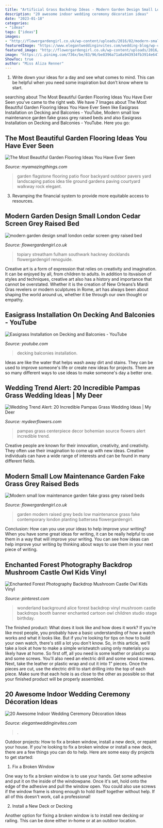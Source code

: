 ```yaml
---
title: "Artificial Grass Backdrop Ideas - Modern Garden Design Small London Cedar Screen Grey Raised Bed"
description: "20 awesome indoor wedding ceremony décoration ideas"
date: "2023-01-18"
categories:
- "ideas"
tags: ["ideas"]
images:
- "http://flowergardengirl.co.uk/wp-content/uploads/2016/02/modern-small-low-maintenance-garden-fake-grass-grey-raised-beds-contemporary-planting-fulham-london-1024x576.jpg"
featuredImage: "https://www.elegantweddinginvites.com/wedding-blog/wp-content/uploads/2015/12/stylish-indoor-wedding-ceremony-decor-ideas-with-lights-.jpg"
featured_image: "http://flowergardengirl.co.uk/wp-content/uploads/2016/02/modern-small-low-maintenance-garden-fake-grass-grey-raised-beds-contemporary-planting-fulham-london-1024x576.jpg"
image: "https://i.pinimg.com/736x/be/83/96/be8396a71a8a943934fb3914e6477454.jpg"
ShowToc: true
author: "Miss Aliza Renner"
---
```



1. Write down your ideas for a day and see what comes to mind. This can be helpful when you need some inspiration but don’t know where to start.

	

		
searching about The Most Beautiful Garden Flooring Ideas You Have Ever Seen you've came to the right web. We have 7 Images about The Most Beautiful Garden Flooring Ideas You Have Ever Seen like Easigrass Installation on Decking and Balconies - YouTube, Modern small low maintenance garden fake grass grey raised beds and also Easigrass Installation on Decking and Balconies - YouTube. Here you go:
		
    
## The Most Beautiful Garden Flooring Ideas You Have Ever Seen

<img loading=lazy src="http://myamazingthings.com/wp-content/uploads/2017/03/flagstone-and-gravels-courtyard-flooring-700x700.jpg" onerror="this.onerror=null;this.src='https://tse1.mm.bing.net/th?id=OIP.2IonQ6h841gfcIpRkh6fuwHaHa&amp;pid=15.1';" alt="The Most Beautiful Garden Flooring Ideas You Have Ever Seen">

_Source: myamazingthings.com_

>garden flagstone flooring patio floor backyard outdoor pavers yard landscaping patios idea tile ground gardens paving courtyard walkway rock elegant. 

	

3. Revamping the financial system to provide more equitable access to resources. 

    
## Modern Garden Design Small London Cedar Screen Grey Raised Bed

<img loading=lazy src="http://flowergardengirl.co.uk/wp-content/uploads/2017/09/modern-garden-design-small-london-cedar-screen-grey-raised-bed-artificial-grass-cream-paving-primrose-hill-belsize-park.jpg" onerror="this.onerror=null;this.src='https://tse3.mm.bing.net/th?id=OIP.NNeSPwfkaPqxAlU2Uj61NQHaJ4&amp;pid=15.1';" alt="modern garden design small london cedar screen grey raised bed">

_Source: flowergardengirl.co.uk_

>topiary streatham fulham southwark hackney docklands flowergardengirl renoguide. 

	

Creative art is a form of expression that relies on creativity and imagination. It can be enjoyed by all, from children to adults. In addition to itsvaison of styles and techniques, creative art also has a history and importance that cannot be overstated. Whether it is the creation of New Orleans’s Mardi Gras revelers or modern sculptures in Rome, art has always been about shaping the world around us, whether it be through our own thought or empathy.

    
## Easigrass Installation On Decking And Balconies - YouTube

<img loading=lazy src="https://i.ytimg.com/vi/DImDBtjdENc/maxresdefault.jpg" onerror="this.onerror=null;this.src='https://tse2.mm.bing.net/th?id=OIP.6uxUchHdD_Zi2wvdhn0U_QHaEK&amp;pid=15.1';" alt="Easigrass Installation on Decking and Balconies - YouTube">

_Source: youtube.com_

>decking balconies installation. 

	

Ideas are like the water that helps wash away dirt and stains. They can be used to improve someone's life or create new ideas for projects. There are so many different ways to use ideas to make someone's day a better one.

    
## Wedding Trend Alert: 20 Incredible Pampas Grass Wedding Ideas | My Deer

<img loading=lazy src="https://www.mydeerflowers.com/wp-content/uploads/2019/10/pampas-grass-wedding-centerpiece.jpg" onerror="this.onerror=null;this.src='https://tse4.mm.bing.net/th?id=OIP.gMhPt8xYtT-X0ZwZQh30UwHaKo&amp;pid=15.1';" alt="Wedding Trend Alert: 20 Incredible Pampas Grass Wedding Ideas | My Deer">

_Source: mydeerflowers.com_

>pampas grass centerpiece decor bohemian source flowers alert incredible trend. 

	

Creative people are known for their innovation, creativity, and creativity. They often use their imagination to come up with new ideas. Creative individuals can have a wide range of interests and can be found in many different fields.

    
## Modern Small Low Maintenance Garden Fake Grass Grey Raised Beds

<img loading=lazy src="http://flowergardengirl.co.uk/wp-content/uploads/2016/02/modern-small-low-maintenance-garden-fake-grass-grey-raised-beds-contemporary-planting-fulham-london-1024x576.jpg" onerror="this.onerror=null;this.src='https://tse3.mm.bing.net/th?id=OIP.5K46dRHMzpoQN1o9dkjc_gHaEK&amp;pid=15.1';" alt="Modern small low maintenance garden fake grass grey raised beds">

_Source: flowergardengirl.co.uk_

>garden modern raised grey beds low maintenance grass fake contemporary london planting battersea flowergardengirl. 

	

Conclusion: How can you use your ideas to help improve your writing?
When you have some great ideas for writing, it can be really helpful to use them in a way that will improve your writing. You can see how ideas can help improve your writing by thinking about ways to use them in your next piece of writing.

    
## Enchanted Forest Photography Backdrop Mushroom Castle Owl Kids Vinyl

<img loading=lazy src="https://i.pinimg.com/736x/be/83/96/be8396a71a8a943934fb3914e6477454.jpg" onerror="this.onerror=null;this.src='https://tse2.mm.bing.net/th?id=OIP.QlrZB5hVA7UUYVe1beIl1wHaHa&amp;pid=15.1';" alt="Enchanted Forest Photography Backdrop Mushroom Castle Owl Kids Vinyl">

_Source: pinterest.com_

>wonderland background alice forest backdrop vinyl mushroom castle backdrops booth banner enchanted cartoon owl children studio stage birthday. 

	

The finished product: What does it look like and how does it work?
If you're like most people, you probably have a basic understanding of how a watch works and what it looks like. But if you're looking for tips on how to build your own watch, there's still a lot you don't know.  So, in this article, we'll take a look at how to make a simple wristwatch using only materials you likely have at home. 
So first off, all you need is some leather or plastic wrap and some screws. You'll also need an electric drill and some wood screws. Next, take the leather or plastic wrap and cut it into 1" pieces. Once the pieces are cut, use the electric drill to start drilling into the top of each piece. Make sure that each hole is as close to the other as possible so that your finished product will be properly assembled.

    
## 20 Awesome Indoor Wedding Ceremony Décoration Ideas

<img loading=lazy src="https://www.elegantweddinginvites.com/wedding-blog/wp-content/uploads/2015/12/stylish-indoor-wedding-ceremony-decor-ideas-with-lights-.jpg" onerror="this.onerror=null;this.src='https://tse2.mm.bing.net/th?id=OIP.Sztx7D3MUhtW80X5JRoH_wHaLH&amp;pid=15.1';" alt="20 Awesome Indoor Wedding Ceremony Décoration Ideas">

_Source: elegantweddinginvites.com_

>. 

	

Outdoor projects: How to fix a broken window, install a new deck, or repaint your house.
If you're looking to fix a broken window or install a new deck, there are a few things you can do to help. Here are some easy diy projects to get started:
1. Fix a Broken Window

One way to fix a broken window is to use your hands. Get some adhesive and put it on the inside of the windowpane. Once it's set, hold onto the edge of the adhesive and pull the window open. You could also use screws if the window frame is strong enough to hold itself together without help. If all of this doesn't work, call a professional!

2. Install a New Deck or Decking

Another option for fixing a broken window is to install new decking or railing. This can be done either in-home or at an outdoor location.

